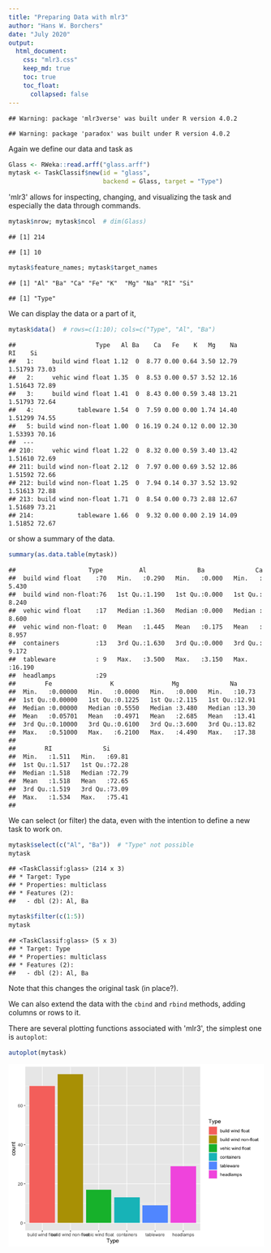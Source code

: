 ```yaml
---
title: "Preparing Data with mlr3"
author: "Hans W. Borchers"
date: "July 2020"
output:
  html_document:
    css: "mlr3.css"
    keep_md: true
    toc: true
    toc_float:
      collapsed: false
---
```





```
## Warning: package 'mlr3verse' was built under R version 4.0.2
```

```
## Warning: package 'paradox' was built under R version 4.0.2
```

Again we define our data and task as 

```r
Glass <- RWeka::read.arff("glass.arff")
mytask <- TaskClassif$new(id = "glass",
                          backend = Glass, target = "Type")
```

'mlr3' allows for inspecting, changing, and visualizing the task and especially the data through commands.

```r
mytask$nrow; mytask$ncol  # dim(Glass)
```

```
## [1] 214
```

```
## [1] 10
```

```r
mytask$feature_names; mytask$target_names
```

```
## [1] "Al" "Ba" "Ca" "Fe" "K"  "Mg" "Na" "RI" "Si"
```

```
## [1] "Type"
```

We can display the data or a part of it,

```r
mytask$data()  # rows=c(1:10); cols=c("Type", "Al", "Ba")
```

```
##                      Type   Al Ba    Ca   Fe    K   Mg    Na      RI    Si
##   1:     build wind float 1.12  0  8.77 0.00 0.64 3.50 12.79 1.51793 73.03
##   2:     vehic wind float 1.35  0  8.53 0.00 0.57 3.52 12.16 1.51643 72.89
##   3:     build wind float 1.41  0  8.43 0.00 0.59 3.48 13.21 1.51793 72.64
##   4:            tableware 1.54  0  7.59 0.00 0.00 1.74 14.40 1.51299 74.55
##   5: build wind non-float 1.00  0 16.19 0.24 0.12 0.00 12.30 1.53393 70.16
##  ---                                                                      
## 210:     vehic wind float 1.22  0  8.32 0.00 0.59 3.40 13.42 1.51610 72.69
## 211: build wind non-float 2.12  0  7.97 0.00 0.69 3.52 12.86 1.51592 72.66
## 212: build wind non-float 1.25  0  7.94 0.14 0.37 3.52 13.92 1.51613 72.88
## 213: build wind non-float 1.71  0  8.54 0.00 0.73 2.88 12.67 1.51689 73.21
## 214:            tableware 1.66  0  9.32 0.00 0.00 2.19 14.09 1.51852 72.67
```

or show a summary of the data.

```r
summary(as.data.table(mytask))
```

```
##                    Type          Al              Ba              Ca        
##  build wind float    :70   Min.   :0.290   Min.   :0.000   Min.   : 5.430  
##  build wind non-float:76   1st Qu.:1.190   1st Qu.:0.000   1st Qu.: 8.240  
##  vehic wind float    :17   Median :1.360   Median :0.000   Median : 8.600  
##  vehic wind non-float: 0   Mean   :1.445   Mean   :0.175   Mean   : 8.957  
##  containers          :13   3rd Qu.:1.630   3rd Qu.:0.000   3rd Qu.: 9.172  
##  tableware           : 9   Max.   :3.500   Max.   :3.150   Max.   :16.190  
##  headlamps           :29                                                   
##        Fe                K                Mg              Na       
##  Min.   :0.00000   Min.   :0.0000   Min.   :0.000   Min.   :10.73  
##  1st Qu.:0.00000   1st Qu.:0.1225   1st Qu.:2.115   1st Qu.:12.91  
##  Median :0.00000   Median :0.5550   Median :3.480   Median :13.30  
##  Mean   :0.05701   Mean   :0.4971   Mean   :2.685   Mean   :13.41  
##  3rd Qu.:0.10000   3rd Qu.:0.6100   3rd Qu.:3.600   3rd Qu.:13.82  
##  Max.   :0.51000   Max.   :6.2100   Max.   :4.490   Max.   :17.38  
##                                                                    
##        RI              Si       
##  Min.   :1.511   Min.   :69.81  
##  1st Qu.:1.517   1st Qu.:72.28  
##  Median :1.518   Median :72.79  
##  Mean   :1.518   Mean   :72.65  
##  3rd Qu.:1.519   3rd Qu.:73.09  
##  Max.   :1.534   Max.   :75.41  
## 
```

We can select (or filter) the data, even with the intention to define a new task to work on.

```r
mytask$select(c("Al", "Ba"))  # "Type" not possible
mytask
```

```
## <TaskClassif:glass> (214 x 3)
## * Target: Type
## * Properties: multiclass
## * Features (2):
##   - dbl (2): Al, Ba
```

```r
mytask$filter(c(1:5))
mytask
```

```
## <TaskClassif:glass> (5 x 3)
## * Target: Type
## * Properties: multiclass
## * Features (2):
##   - dbl (2): Al, Ba
```

Note that this changes the original task (in place?).

We can also extend the data with the `cbind` and `rbind` methods, adding columns or rows to it.

There are several plotting functions associated with 'mlr3', the simplest one is `autoplot`:

```r
autoplot(mytask)
```

![](4_Preparing_files/figure-html/unnamed-chunk-7-1.png)<!-- -->

